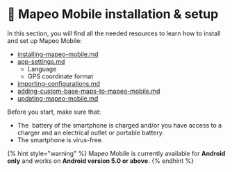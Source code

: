 # 📱 Mapeo Mobile installation & setup

In this section, you will find all the needed resources to learn how to install and set up Mapeo Mobile:&#x20;

* [installing-mapeo-mobile.md](installing-mapeo-mobile.md "mention")
* [app-settings.md](app-settings.md "mention")
  * Language
  * GPS coordinate format
* [importing-configurations.md](importing-configurations.md "mention")
* [adding-custom-base-maps-to-mapeo-mobile.md](adding-custom-base-maps-to-mapeo-mobile.md "mention")
* [updating-mapeo-mobile.md](updating-mapeo-mobile.md "mention")

Before you start, make sure that:

* The <img src="../../.gitbook/assets/battery-icon.png" alt="" data-size="line" /> battery of the smartphone is charged and/or you have access to a charger and an <img src="../../.gitbook/assets/plug-icon.png" alt="" data-size="line" />electrical outlet or portable battery.
* The smartphone is <img src="../../.gitbook/assets/virus-free-icon.png" alt="" data-size="line" />virus-free.

{% hint style="warning" %}
Mapeo Mobile is currently available for **Android only** and works on **Android version 5.0 or above.**
{% endhint %}
